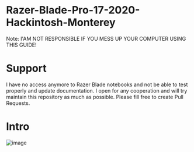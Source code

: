 # Razer-Blade-Pro-17-2020-Hackintosh-Monterey
Note: I'AM NOT RESPONSIBLE IF YOU MESS UP YOUR COMPUTER USING THIS GUIDE!

# Support
I have no access anymore to Razer Blade notebooks and not be able to test properly and update documentation. I open for any cooperation and will try maintain this repository as much as possible. Please fill free to create Pull Requests.

# Intro
![image](https://user-images.githubusercontent.com/72506041/128024341-feb465d0-0d83-4e44-a84b-8b780256029f.png)
